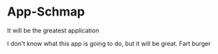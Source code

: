 # App-Schmap
It will be the greatest application

I don't know what this app is going to do, but it will be great.
Fart burger